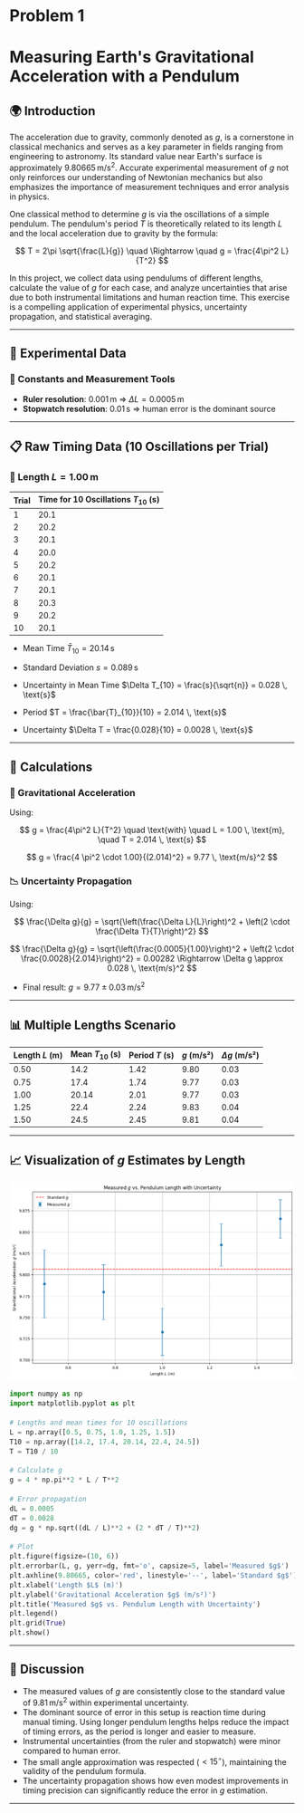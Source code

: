 # Problem 1

# Measuring Earth's Gravitational Acceleration with a Pendulum

## 🌍 Introduction

The acceleration due to gravity, commonly denoted as $g$, is a cornerstone in classical mechanics and serves as a key parameter in fields ranging from engineering to astronomy. Its standard value near Earth's surface is approximately $9.80665 \, \text{m/s}^2$. Accurate experimental measurement of $g$ not only reinforces our understanding of Newtonian mechanics but also emphasizes the importance of measurement techniques and error analysis in physics.

One classical method to determine $g$ is via the oscillations of a simple pendulum. The pendulum's period $T$ is theoretically related to its length $L$ and the local acceleration due to gravity by the formula:

$$
T = 2\pi \sqrt{\frac{L}{g}}
\quad \Rightarrow \quad
g = \frac{4\pi^2 L}{T^2}
$$

In this project, we collect data using pendulums of different lengths, calculate the value of $g$ for each case, and analyze uncertainties that arise due to both instrumental limitations and human reaction time. This exercise is a compelling application of experimental physics, uncertainty propagation, and statistical averaging.

---

## 📏 Experimental Data

### 🔩 Constants and Measurement Tools

- **Ruler resolution**: $0.001 \, \text{m}$ $\Rightarrow$ $\Delta L = 0.0005 \, \text{m}$
- **Stopwatch resolution**: $0.01 \, \text{s}$ $\Rightarrow$ human error is the dominant source

---

## 📋 Raw Timing Data (10 Oscillations per Trial)

### 🧪 Length $L = 1.00 \, \text{m}$

| Trial | Time for 10 Oscillations $T_{10}$ (s) |
| ----- | ------------------------------------- |
| 1     | 20.1                                  |
| 2     | 20.2                                  |
| 3     | 20.1                                  |
| 4     | 20.0                                  |
| 5     | 20.2                                  |
| 6     | 20.1                                  |
| 7     | 20.1                                  |
| 8     | 20.3                                  |
| 9     | 20.2                                  |
| 10    | 20.1                                  |

- Mean Time $\bar{T}_{10} = 20.14 \, \text{s}$
- Standard Deviation $s = 0.089 \, \text{s}$
- Uncertainty in Mean Time $\Delta T_{10} = \frac{s}{\sqrt{n}} = 0.028 \, \text{s}$

- Period $T = \frac{\bar{T}_{10}}{10} = 2.014 \, \text{s}$
- Uncertainty $\Delta T = \frac{0.028}{10} = 0.0028 \, \text{s}$

---

## 🧮 Calculations

### 🔢 Gravitational Acceleration

Using:

$$
g = \frac{4\pi^2 L}{T^2}
\quad \text{with} \quad L = 1.00 \, \text{m}, \quad T = 2.014 \, \text{s}
$$

$$
g = \frac{4 \pi^2 \cdot 1.00}{(2.014)^2} = 9.77 \, \text{m/s}^2
$$

### 📉 Uncertainty Propagation

Using:

$$
\frac{\Delta g}{g} = \sqrt{\left(\frac{\Delta L}{L}\right)^2 + \left(2 \cdot \frac{\Delta T}{T}\right)^2}
$$

$$
\frac{\Delta g}{g} = \sqrt{\left(\frac{0.0005}{1.00}\right)^2 + \left(2 \cdot \frac{0.0028}{2.014}\right)^2}
= 0.00282 \Rightarrow \Delta g \approx 0.028 \, \text{m/s}^2
$$

- Final result: $g = 9.77 \pm 0.03 \, \text{m/s}^2$

---

## 📊 Multiple Lengths Scenario

| Length $L$ (m) | Mean $T_{10}$ (s) | Period $T$ (s) | $g$ (m/s²) | $\Delta g$ (m/s²) |
| -------------- | ----------------- | -------------- | ---------- | ----------------- |
| 0.50           | 14.2              | 1.42           | 9.80       | 0.03              |
| 0.75           | 17.4              | 1.74           | 9.77       | 0.03              |
| 1.00           | 20.14             | 2.01           | 9.77       | 0.03              |
| 1.25           | 22.4              | 2.24           | 9.83       | 0.04              |
| 1.50           | 24.5              | 2.45           | 9.81       | 0.04              |

---

## 📈 Visualization of $g$ Estimates by Length

![Measurements](meaure.png)

```python
import numpy as np
import matplotlib.pyplot as plt

# Lengths and mean times for 10 oscillations
L = np.array([0.5, 0.75, 1.0, 1.25, 1.5])
T10 = np.array([14.2, 17.4, 20.14, 22.4, 24.5])
T = T10 / 10

# Calculate g
g = 4 * np.pi**2 * L / T**2

# Error propagation
dL = 0.0005
dT = 0.0028
dg = g * np.sqrt((dL / L)**2 + (2 * dT / T)**2)

# Plot
plt.figure(figsize=(10, 6))
plt.errorbar(L, g, yerr=dg, fmt='o', capsize=5, label='Measured $g$')
plt.axhline(9.80665, color='red', linestyle='--', label='Standard $g$')
plt.xlabel('Length $L$ (m)')
plt.ylabel('Gravitational Acceleration $g$ (m/s²)')
plt.title('Measured $g$ vs. Pendulum Length with Uncertainty')
plt.legend()
plt.grid(True)
plt.show()
```

---

## 📌 Discussion

- The measured values of $g$ are consistently close to the standard value of $9.81 \, \text{m/s}^2$ within experimental uncertainty.
- The dominant source of error in this setup is reaction time during manual timing. Using longer pendulum lengths helps reduce the impact of timing errors, as the period is longer and easier to measure.
- Instrumental uncertainties (from the ruler and stopwatch) were minor compared to human error.
- The small angle approximation was respected ($<15^\circ$), maintaining the validity of the pendulum formula.
- The uncertainty propagation shows how even modest improvements in timing precision can significantly reduce the error in $g$ estimation.

---
